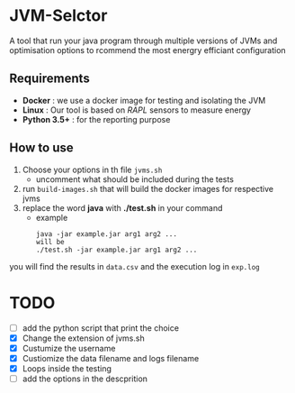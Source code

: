 # JVM-Selctor 
A tool that run your java program through multiple versions of JVMs and optimisation options to rcommend the most energry efficiant configuration 

## Requirements 
- **Docker** : we use a docker image for testing and isolating the JVM 
- **Linux** : Our tool is based on *RAPL* sensors to measure energy 
- **Python 3.5+** : for the reporting purpose 


## How to use 

1. Choose your options in th file `jvms.sh` 
    - uncomment what should be included during the tests
2. run `build-images.sh` that will build the docker images for respective jvms 
3. replace the word **java** with **./test.sh** in your command 
    - example 
        ``` 
        java -jar example.jar arg1 arg2 ...
        will be 
        ./test.sh -jar example.jar arg1 arg2 ...
        ```


you will find the results in `data.csv` and the execution log in `exp.log`

# TODO 
- [ ] add the python script that print the choice 
- [x] Change the extension of jvms.sh 
- [x] Custumize the username
- [x] Custiomize the data filename and logs filename 
- [x] Loops inside the testing 
- [ ] add the options in the descprition 
